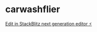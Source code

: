 # carwashflier

[Edit in StackBlitz next generation editor ⚡️](https://stackblitz.com/~/github.com/allisision/carwashflier)
